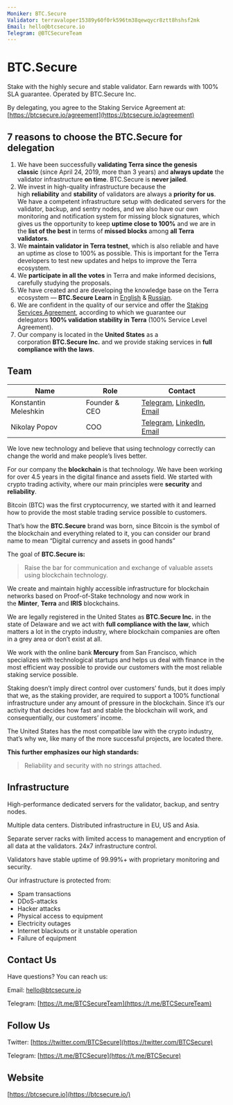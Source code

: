 ```yaml
---
Moniker: BTC.Secure
Validator: terravaloper15389y60f0rk596tm38qewqycr8ztt8hshsf2mk
Email: hello@btcsecure.io
Telegram: @BTCSecureTeam
---
```


# BTC.Secure

Stake with the highly secure and stable validator. Earn rewards with 100% SLA guarantee. Operated by BTC.Secure Inc.

By delegating, you agree to the Staking Service Agreement at: [https://btcsecure.io/agreement](https://btcsecure.io/agreement)

## 7 reasons to choose the BTC.Secure for delegation

1. We have been successfully **validating Terra since the genesis classic** (since April 24, 2019, more than 3 years) and **always update** the validator infrastructure **on time**. BTC.Secure is **never jailed**.
2. We invest in high-quality infrastructure because the high **reliability** and **stability** of validators are always a **priority for us**. We have a competent infrastructure setup with dedicated servers for the validator, backup, and sentry nodes, and we also have our own monitoring and notification system for missing block signatures, which gives us the opportunity to keep **uptime close to 100%** and we are in the **list of the best** in terms of **missed blocks** among **all Terra validators**.
3. We **maintain validator in Terra testnet**, which is also reliable and have an uptime as close to 100% as possible. This is important for the Terra developers to test new updates and helps to improve the Terra ecosystem.
4. We **participate in all the votes** in Terra and make informed decisions, carefully studying the proposals.
5. We have created and are developing the knowledge base on the Terra ecosystem — **BTC.Secure Learn** in [English](https://learn.btcsecure.io/terra) & [Russian](https://learn.btcsecure.io/ru/terra).
6. We are confident in the quality of our service and offer the [Staking Services Agreement](https://btcsecure.io/agreement), according to which we guarantee our delegators **100% validation stability in Terra** (100% Service Level Agreement).
7. Our company is located in the **United States** as a corporation **BTC.Secure Inc.** and we provide staking services in **full compliance with the laws**.

## Team

| Name                 | Role            | Contact         |
| -------------------- | --------------- | --------------- |
| Konstantin Meleshkin | Founder & CEO   | [Telegram](https://t.me/KonstantinMeleshkin), [LinkedIn](https://www.linkedin.com/in/konstantinb2s/), [Email](mailto:konstantin@btcsecure.io) |
| Nikolay Popov        | COO             | [Telegram](https://t.me/asp1n), [LinkedIn](https://www.linkedin.com/in/asp1n/), [Email](mailto:nikolay@btcsecure.io) |

We love new technology and believe that using technology correctly can change the world and make people’s lives better.

For our company the **blockchain** is that technology. We have been working for over 4.5 years in the digital finance and assets field. We started with crypto trading activity, where our main principles were **security** and **reliability**.

Bitcoin (BTC) was the first cryptocurrency, we started with it and learned how to provide the most stable trading service possible to customers.

That’s how the **BTC.Secure** brand was born, since Bitcoin is the symbol of the blockchain and everything related to it, you can consider our brand name to mean “Digital currency and assets in good hands”

The goal of **BTC.Secure is:**

> Raise the bar for communication and exchange of valuable assets using blockchain technology.

We create and maintain highly accessible infrastructure for blockchain networks based on Proof-of-Stake technology and now work in the **Minter**, **Terra** and **IRIS** blockchains.

We are legally registered in the United States as **BTC.Secure Inc.** in the state of Delaware and we act with **full compliance with the law**, which matters a lot in the crypto industry, where blockchain companies are often in a grey area or don’t exist at all.

We work with the online bank **Mercury** from San Francisco, which specializes with technological startups and helps us deal with finance in the most efficient way possible to provide our customers with the most reliable staking service possible.

Staking doesn’t imply direct control over customers’ funds, but it does imply that we, as the staking provider, are required to support a 100% functional infrastructure under any amount of pressure in the blockchain. Since it’s our activity that decides how fast and stable the blockchain will work, and consequentially, our customers’ income.

The United States has the most compatible law with the crypto industry, that’s why we, like many of the more successful projects, are located there.

**This further emphasizes our high standards:**

> Reliability and security with no strings attached.

## Infrastructure

High-performance dedicated servers for the validator, backup, and sentry nodes.

Multiple data centers. Distributed infrastructure in EU, US and Asia.

Separate server racks with limited access to management and encryption of all data at the validators. 24x7 infrastructure control.

Validators have stable uptime of 99.99%+ with proprietary monitoring and security.

Our infrastructure is protected from:

- Spam transactions
- DDoS-attacks
- Hacker attacks
- Physical access to equipment
- Electricity outages
- Internet blackouts or it unstable operation
- Failure of equipment

## Contact Us

Have questions? You can reach us:

Email: [hello@btcsecure.io](mailto:hello@btcsecure.io)

Telegram: [https://t.me/BTCSecureTeam](https://t.me/BTCSecureTeam)

## Follow Us

Twitter: [https://twitter.com/BTCSecure](https://twitter.com/BTCSecure)

Telegram: [https://t.me/BTCSecure](https://t.me/BTCSecure)

## Website

[https://btcsecure.io](https://btcsecure.io/)

